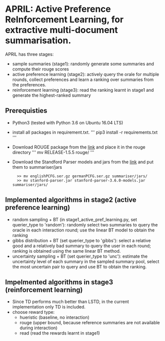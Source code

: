 # APRIL: Active Preference ReInforcement Learning, for extractive multi-document summarisation.

APRIL has three stages:
* sample summaries (stage1): randomly generate some summaries and compute their rouge scores
* active preference learning (stage2): actively query the orale for multiple rounds, collect preferences and learn a ranking over summaries from the preferences.
* reinforcement learning (stage3): read the ranking learnt in stage1 and generate the highest-ranked summary


## Prerequisties
* Python3 (tested with Python 3.6 on Ubuntu 16.04 LTS)
* install all packages in requirement.txt.
'''
pip3 install -r requirements.txt
'''

* Download ROUGE package from the [link](https://www.isi.edu/licensed-sw/see/rouge/) and place it in the rouge directory
'''
mv RELEASE-1.5.5 rouge/
'''

* Download the Standford Parser models and jars from the [link](https://nlp.stanford.edu/software/lex-parser.shtml)
and put them to summariser/jars

		>> mv englishPCFG.ser.gz germanPCFG.ser.gz summariser/jars/
		>> mv stanford-parser.jar stanford-parser-3.6.0-models.jar summariser/jars/



## Implemented algorithms in stage2 (active preference learning)
* random sampling + BT (in stage1_active_pref_learning.py, set querier_type to 'random'): randomly select two summaries to query the oracle in each interaction round; use the linear BT model to obtain the ranking
* gibbs distribution + BT (set querier_type to 'gibbs'): select a relative good and a relatively bad summary to query the user in each round; ranking is obtained using the same linear BT method.
* uncertainty sampling + BT (set querier_type to 'unc'): estimate the uncertainty level of each summary in the sampled summary pool, select the most uncertain pair to query and use BT to obtain the ranking.

## Impelmented algorithms in stage3 (reinforcement learning)
* Since TD performs much better than LSTD, in the current implementation only TD is included. 
* choose reward type: 
    * hueristic (baseline, no interaction)
    * rouge (upper bound, because reference summaries are not available during interaction)
    * read (read the rewards learnt in stage1)




